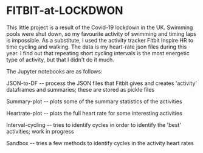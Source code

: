 # FITBIT-at-LOCKDWON
This little project is a result of the Covid-19 lockdown in the UK. 
Swimming pools were shut down, so my favourite activity of swimming and timing laps is impossible. 
As a substitute, I used the activity tracker Fitbit Inspire HR to time cycling and walking.
The data is my heart-rate json files during this year. I find out that repeating short 
cycling intervals is the most energetic type of activity, but that I didn't do it much. 

The Jupyter notebooks are as follows:

JSON-to-DF  -- process the JSON files that Fitbit gives and creates 'activity' dataframes and summaries; these are stored as pickle files

Summary-plot -- plots some of the summary statistics of the activities

Heartrate-plot -- plots the full heart rate for some interesting activities

Interval-cycling -- tries to identify cycles in order to identify the 'best' activities; work in progress

Sandbox -- tries a few methods to identify cycles in the activity heart rates



